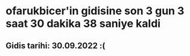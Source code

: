 # ofarukbicer'in gidisine son 3 gun 3 saat 30 dakika 38 saniye kaldi

## Gidis tarihi: 30.09.2022 :(